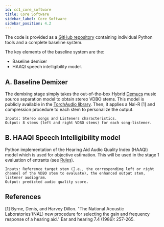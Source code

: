 ```yaml
---
id: cc1_core_software
title: Core Software
sidebar_label: Core Software
sidebar_position: 4.2
---
```


<!-- :::info
More details of the software will follow in Jan/Feb 2023
::: -->


The code is provided as a [GitHub repository](https://github.com/cadenzachallenge/cadenza) containing individual Python tools and a complete baseline system. 

The key elements of the baseline system are the:

- Baseline demixer
- HAAQI speech intelligibility model.
<!-- - Hearing aid processor baseline. -->

<!-- [Additional tools](./cc1_additional_tools) are available to use as you see fit. These include a hearing loss model, differentiable source separation and hearing aid amplification modules and an alternative intelligibility model. -->

## A. Baseline Demixer

The demixing stage simply takes the out-of-the-box Hybrid [Demucs](https://arxiv.org/abs/2111.03600) music source separation model to obtain stereo VDBO stems. This model is publicly available in the [TorchAudio library](https://pytorch.org/audio/main/generated/torchaudio.pipelines.HDEMUCS_HIGH_MUSDB.html#torchaudio.pipelines.HDEMUCS_HIGH_MUSDB). Then, it applies a Nal-R [1] and compression procedure to each stem to personalize the output.

    Inputs: Stereo songs and Listeners characteristics. 
    Output: 8 stems (left and right VDBO stems) for each song-listener. 


## B. HAAQI Speech Intelligibility model
Python implementation of the Hearing Aid Audio Quality Index (HAAQI) model which is used for objective  estimation. This will be used in the stage 1 evaluation of entrants (see [Rules](/docs/cadenza1/Take%20part/cc1_rules#stage-1-objective-evaluation)).

    Inputs: Reference target stem (I.e., the corresponding left or right channel of the VDBO stem to evaluate), the enhanced output stem, listener audiogram.
    Output: predicted audio quality score. 


## References

<a name="refs"></a>

[1] Byrne, Denis, and Harvey Dillon. "The National Acoustic Laboratories'(NAL) new procedure for selecting the gain and frequency response of a hearing aid." Ear and hearing 7.4 (1986): 257-265.


<!-- ## A. Baseline hearing aid processor

Details coming soon! -->

<!-- The baseline hearing aid consists of a NAL-R  fitting amplification stage \[[1](#refs)\] followed by a simple automatic gain compressor. It produces output signals in 16-bit wav format ready for HASPI or listening test evaluation.

- **Inputs**: Inputs for each hearing aid channel and audiograms to characterise the listeners.
- **Outputs**: Stereo hearing aid (HA) outputs signals. -->
